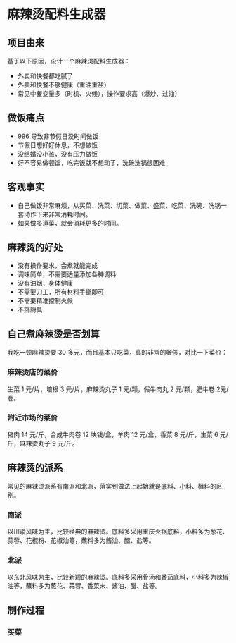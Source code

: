 # 麻辣烫配料生成器

## 项目由来

基于以下原因，设计一个麻辣烫配料生成器：

* 外卖和快餐都吃腻了
* 外卖和快餐不够健康（重油重盐）
* 常见中餐变量多（时机、火候），操作要求高（爆炒、过油）

## 做饭痛点

* 996 导致非节假日没时间做饭
* 节假日想好好休息，不想做饭
* 没结婚没小孩，没有压力做饭
* 好不容易做顿饭，吃完饭就不想动了，洗碗洗锅很困难

## 客观事实

* 自己做饭非常麻烦，从买菜、洗菜、切菜、做菜、盛菜、吃菜、洗碗、洗锅一套动作下来非常消耗时间。
* 如果做多道菜，就会消耗更多的时间。

## 麻辣烫的好处

* 没有操作要求，会煮就能完成
* 调味简单，不需要适量添加各种调料
* 没有油烟，身体健康
* 不需要刀工，所有材料手撕即可
* 不需要精准控制火候
* 不挑厨具

## 自己煮麻辣烫是否划算

我吃一顿麻辣烫要 30 多元，而且基本只吃菜，真的非常的奢侈，对比一下菜价：

### 麻辣烫店的菜价

生菜 1 元/片，培根 3 元/片，麻辣烫丸子 1 元/颗，假牛肉丸 2 元/颗，肥牛卷 2元/卷。

### 附近市场的菜价

猪肉 14 元/斤，合成牛肉卷 12 块钱/盒，羊肉 12 元/盒，香菜 8 元/斤，生菜 6 元/斤，麻辣烫丸子 9 元/斤。

## 麻辣烫的派系

常见的麻辣烫派系有南派和北派，落实到做法上起始就是底料、小料、蘸料的区别。

### 南派

以川渝风味为主，比较经典的麻辣烫。底料多采用重庆火锅底料，小料多为葱花、蒜蓉、花椒粉、花椒油等，蘸料多为酱油、醋、盐等。

### 北派

以东北风味为主，比较新颖的麻辣烫。底料多采用骨汤和番茄底料，小料多为辣椒油等，蘸料多为葱花、蒜蓉、香菜末、酱油、醋、盐等。

## 制作过程

### 买菜
